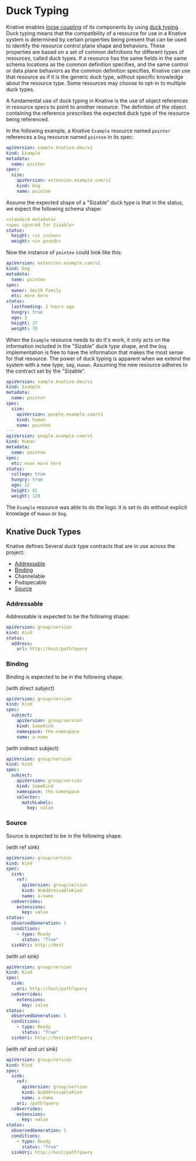 # Duck Typing

Knative enables [loose coupling](https://en.wikipedia.org/wiki/Loose_coupling) of its components by using [duck typing](https://en.wikipedia.org/wiki/Duck_typing). Duck typing means that the compatibility of a resource for use in a Knative system is determined by certain properties being present that can be used to identify the resource control plane shape and behaviors. These properties are based on a set of common definitions for different types of resources, called duck types. If a resource has the same fields in the same schema
locations as the common definition specifies, and the same control or data plane behaviors as the
common definition specifies, Knative can use that resource as if it is the generic duck
type, without specific knowledge about the resource type. Some resources may
choose to opt-in to multiple duck types.

<!-- TODO: point to Discovery ClusterDuckType documentation. -->

A fundamental use of duck typing in Knative is the use of object references in
resource _specs_ to point to another resource. The definition of the object
containing the reference prescribes the expected duck type of the resource being referenced.

In the following example, a Knative `Example` resource named `pointer` references a
`Dog` resource named `pointee` in its spec:

```yaml
apiVersion: sample.knative.dev/v1
kind: Example
metadata:
  name: pointer
spec:
  size:
    apiVersion: extension.example.com/v1
    kind: Dog
    name: pointee
```

Assume the expected shape of a "Sizable" duck type is that in the status, we
expect the following schema shape:

```yaml
<standard metadata>
<spec ignored for Sizable>
status:
  height: <in inches>
  weight: <in pounds>
```

Now the instance of `pointee` could look like this:

```yaml
apiVersion: extension.example.com/v1
kind: Dog
metadata:
  name: pointee
spec:
  owner: Smith Family
  etc: more here
status:
  lastFeeding: 2 hours ago
  hungry: true
  age: 2
  height: 27
  weight: 70
```

When the `Example` resource needs to do it's work, it only acts on the
information included in the "Sizable" duck type shape, and the `Dog`
implementation is free to have the information that makes the most sense for
that resource. The power of duck typing is apparent when we extend the system
with a new type, say, `Human`. Assuming the new resource adheres to the contract
set by the "Sizable".

```yaml
apiVersion: sample.knative.dev/v1
kind: Example
metadata:
  name: pointer
spec:
  size:
    apiVersion: people.example.com/v1
    kind: human
    name: pointee
---
apiVersion: people.example.com/v1
kind: Human
metadata:
  name: pointee
spec:
  etc: even more here
status:
  college: true
  hungry: true
  age: 22
  height: 62
  weight: 120
```

The `Example` resource was able to do the logic it is set to do without explicit
knowlage of `Human` or `Dog`.

## Knative Duck Types

Knative defines Several duck type contracts that are in use across the project:

- [Addressable](#addressable)
- [Binding](#binding)
- Channelable <!-- TODO -->
- Podspecable <!-- TODO -->
- [Source](#source)

### Addressable

Addressable is expected to be the following shape:

```yaml
apiVersion: group/version
kind: Kind
status:
  address:
    url: http://host/path?query
```

### Binding

Binding is expected to be in the following shape:

(with direct subject)

```yaml
apiVersion: group/version
kind: Kind
spec:
  subject:
    apiVersion: group/version
    kind: SomeKind
    namespace: the-namespace
    name: a-name
```

(with indirect subject)

```yaml
apiVersion: group/version
kind: Kind
spec:
  subject:
    apiVersion: group/version
    kind: SomeKind
    namespace: the-namespace
    selector:
      matchLabels:
        key: value
```

### Source

Source is expected to be in the following shape:

(with ref sink)

```yaml
apiVersion: group/version
kind: Kind
spec:
  sink:
    ref:
      apiVersion: group/version
      kind: AnAddressableKind
      name: a-name
  ceOverrides:
    extensions:
      key: value
status:
  observedGeneration: 1
  conditions:
    - type: Ready
      status: "True"
  sinkUri: http://host
```

(with uri sink)

```yaml
apiVersion: group/version
kind: Kind
spec:
  sink:
    uri: http://host/path?query
  ceOverrides:
    extensions:
      key: value
status:
  observedGeneration: 1
  conditions:
    - type: Ready
      status: "True"
  sinkUri: http://host/path?query
```

(with ref and uri sink)

```yaml
apiVersion: group/version
kind: Kind
spec:
  sink:
    ref:
      apiVersion: group/version
      kind: AnAddressableKind
      name: a-name
    uri: /path?query
  ceOverrides:
    extensions:
      key: value
status:
  observedGeneration: 1
  conditions:
    - type: Ready
      status: "True"
  sinkUri: http://host/path?query
```

